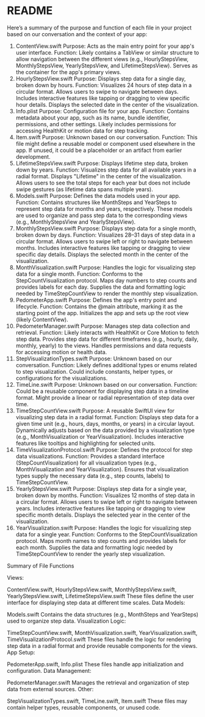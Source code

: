 #  README
Here’s a summary of the purpose and function of each file in your project based on our conversation and the context of your app:

1. ContentView.swift
Purpose: Acts as the main entry point for your app's user interface.
Function:
Likely contains a TabView or similar structure to allow navigation between the different views (e.g., HourlyStepsView, MonthlyStepsView, YearlyStepsView, and LifetimeStepsView).
Serves as the container for the app's primary views.
2. HourlyStepsView.swift
Purpose: Displays step data for a single day, broken down by hours.
Function:
Visualizes 24 hours of step data in a circular format.
Allows users to swipe to navigate between days.
Includes interactive features like tapping or dragging to view specific hour details.
Displays the selected date in the center of the visualization.
3. Info.plist
Purpose: Configuration file for your app.
Function:
Contains metadata about your app, such as its name, bundle identifier, permissions, and other settings.
Likely includes permissions for accessing HealthKit or motion data for step tracking.
4. Item.swift
Purpose: Unknown based on our conversation.
Function:
This file might define a reusable model or component used elsewhere in the app.
If unused, it could be a placeholder or an artifact from earlier development.
5. LifetimeStepsView.swift
Purpose: Displays lifetime step data, broken down by years.
Function:
Visualizes step data for all available years in a radial format.
Displays "Lifetime" in the center of the visualization.
Allows users to see the total steps for each year but does not include swipe gestures (as lifetime data spans multiple years).
6. Models.swift
Purpose: Defines the data models used in your app.
Function:
Contains structures like MonthSteps and YearSteps to represent step data for months and years, respectively.
These models are used to organize and pass step data to the corresponding views (e.g., MonthlyStepsView and YearlyStepsView).
7. MonthlyStepsView.swift
Purpose: Displays step data for a single month, broken down by days.
Function:
Visualizes 28–31 days of step data in a circular format.
Allows users to swipe left or right to navigate between months.
Includes interactive features like tapping or dragging to view specific day details.
Displays the selected month in the center of the visualization.
8. MonthVisualization.swift
Purpose: Handles the logic for visualizing step data for a single month.
Function:
Conforms to the StepCountVisualization protocol.
Maps day numbers to step counts and provides labels for each day.
Supplies the data and formatting logic needed by TimeStepCountView to render the monthly step visualization.
9. PedometerApp.swift
Purpose: Defines the app's entry point and lifecycle.
Function:
Contains the @main attribute, marking it as the starting point of the app.
Initializes the app and sets up the root view (likely ContentView).
10. PedometerManager.swift
Purpose: Manages step data collection and retrieval.
Function:
Likely interacts with HealthKit or Core Motion to fetch step data.
Provides step data for different timeframes (e.g., hourly, daily, monthly, yearly) to the views.
Handles permissions and data requests for accessing motion or health data.
11. StepVisualizationTypes.swift
Purpose: Unknown based on our conversation.
Function:
Likely defines additional types or enums related to step visualization.
Could include constants, helper types, or configurations for the visualizations.
12. TimeLine.swift
Purpose: Unknown based on our conversation.
Function:
Could be a reusable component for displaying step data in a timeline format.
Might provide a linear or radial representation of step data over time.
13. TimeStepCountView.swift
Purpose: A reusable SwiftUI view for visualizing step data in a radial format.
Function:
Displays step data for a given time unit (e.g., hours, days, months, or years) in a circular layout.
Dynamically adjusts based on the data provided by a visualization type (e.g., MonthVisualization or YearVisualization).
Includes interactive features like tooltips and highlighting for selected units.
14. TimeVisualizationProtocol.swift
Purpose: Defines the protocol for step data visualizations.
Function:
Provides a standard interface (StepCountVisualization) for all visualization types (e.g., MonthVisualization and YearVisualization).
Ensures that visualization types supply the necessary data (e.g., step counts, labels) to TimeStepCountView.
15. YearlyStepsView.swift
Purpose: Displays step data for a single year, broken down by months.
Function:
Visualizes 12 months of step data in a circular format.
Allows users to swipe left or right to navigate between years.
Includes interactive features like tapping or dragging to view specific month details.
Displays the selected year in the center of the visualization.
16. YearVisualization.swift
Purpose: Handles the logic for visualizing step data for a single year.
Function:
Conforms to the StepCountVisualization protocol.
Maps month names to step counts and provides labels for each month.
Supplies the data and formatting logic needed by TimeStepCountView to render the yearly step visualization.


Summary of File Functions

Views:

ContentView.swift, HourlyStepsView.swift, MonthlyStepsView.swift, YearlyStepsView.swift, LifetimeStepsView.swift
These files define the user interface for displaying step data at different time scales.
Data Models:

Models.swift
Contains the data structures (e.g., MonthSteps and YearSteps) used to organize step data.
Visualization Logic:

TimeStepCountView.swift, MonthVisualization.swift, YearVisualization.swift, TimeVisualizationProtocol.swift
These files handle the logic for rendering step data in a radial format and provide reusable components for the views.
App Setup:

PedometerApp.swift, Info.plist
These files handle app initialization and configuration.
Data Management:

PedometerManager.swift
Manages the retrieval and organization of step data from external sources.
Other:

StepVisualizationTypes.swift, TimeLine.swift, Item.swift
These files may contain helper types, reusable components, or unused code.

